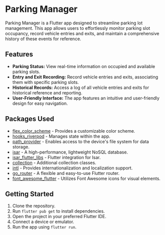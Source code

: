 # Parking Manager

Parking Manager is a Flutter app designed to streamline parking lot management. This app allows users to effortlessly monitor parking slot occupancy, record vehicle entries and exits, and maintain a comprehensive history of these events for reference.

## Features

- **Parking Status:** View real-time information on occupied and available parking slots.
- **Entry and Exit Recording:** Record vehicle entries and exits, associating them with specific parking slots.
- **Historical Records:** Access a log of all vehicle entries and exits for historical reference and reporting.
- **User-Friendly Interface:** The app features an intuitive and user-friendly design for easy navigation.

## Packages Used

- [flex_color_scheme](https://pub.dev/packages/flex_color_scheme) - Provides a customizable color scheme.
- [hooks_riverpod](https://pub.dev/packages/hooks_riverpod) - Manages state within the app.
- [path_provider](https://pub.dev/packages/path_provider) - Enables access to the device's file system for data storage.
- [isar](https://pub.dev/packages/isar) - A high-performance, lightweight NoSQL database.
- [isar_flutter_libs](https://pub.dev/packages/isar_flutter_libs) - Flutter integration for Isar.
- [collection](https://pub.dev/packages/collection) - Additional collection classes.
- [intl](https://pub.dev/packages/intl) - Provides internationalization and localization support.
- [go_router](https://pub.dev/packages/go_router) - A flexible and easy-to-use Flutter router.
- [font_awesome_flutter](https://pub.dev/packages/font_awesome_flutter) - Utilizes Font Awesome icons for visual elements.

## Getting Started

1. Clone the repository.
2. Run `flutter pub get` to install dependencies.
3. Open the project in your preferred Flutter IDE.
4. Connect a device or emulator.
5. Run the app using `flutter run`.